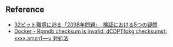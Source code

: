 ## Reference
- [32ビット環境に迫る「2038年問題」　検証における5つの疑問](http://www.itmedia.co.jp/enterprise/articles/1607/27/news004.html)
- [Docker - Rpmdb checksum is invalid: dCDPT(pkg checksums): xxxx.amzn1 — u 対処法](https://medium.com/@fkei/docker-rpmdb-checksum-is-invalid-dcdpt-pkg-checksums-xxxx-amzn1-u-%E5%AF%BE%E5%87%A6%E6%B3%95-289b8c58d4a3)
